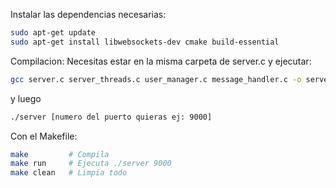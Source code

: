 Instalar las dependencias necesarias:
```bash
sudo apt-get update
sudo apt-get install libwebsockets-dev cmake build-essential
```

Compilacion: 
Necesitas estar en la misma carpeta de server.c y ejecutar:
```bash
gcc server.c server_threads.c user_manager.c message_handler.c -o server -lwebsockets -ljson-c -pthread
```
y luego 
```bash
./server [numero del puerto quieras ej: 9000]
```

Con el Makefile:
```bash
make         # Compila
make run     # Ejecuta ./server 9000
make clean   # Limpia todo
```